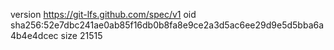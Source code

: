 version https://git-lfs.github.com/spec/v1
oid sha256:52e7dbc241ae0ab85f16db0b8fa8e9ce2a3d5ac6ee29d9e5d5bba6a4b4e4dcec
size 21515
